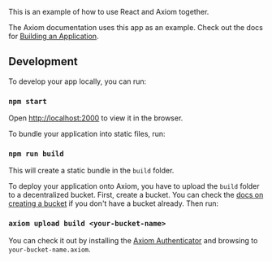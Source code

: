 This is an example of how to use React and Axiom together.

The Axiom documentation uses this app as an example. Check out the docs for [Building an Application](/docs/#docs-build).

## Development

To develop your app locally, you can run:

### `npm start`

Open [http://localhost:2000](http://localhost:2000) to view it in the browser.

To bundle your application into static files, run:

### `npm run build`

This will create a static bundle in the `build` folder.

To deploy your application onto Axiom, you have to upload the
`build` folder to a decentralized bucket. First, create
a bucket. You can check the [docs on creating a bucket](http://localhost:8080/docs/#docs-start-creating-a-bucket) if you don't have a bucket already. Then run:

### `axiom upload build <your-bucket-name>`

You can check it out by installing the [Axiom Authenticator](https://chrome.google.com/webstore/detail/axiom-authenticator/gpogeambflkelepdkgnpaicifglhlgbb) and browsing to `your-bucket-name.axiom`.
